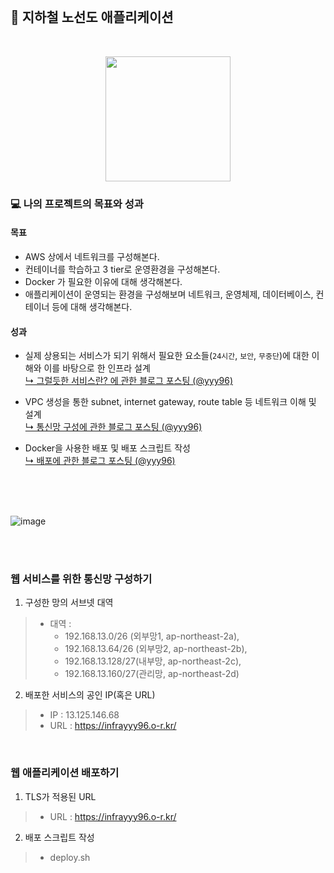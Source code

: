 <br>

## 🚉 지하철 노선도 애플리케이션
<br>

<p align="center">
    <img width="200px;" src="https://raw.githubusercontent.com/woowacourse/atdd-subway-admin-frontend/master/images/main_logo.png"/>
</p>


### 💻 나의 프로젝트의 목표와 성과
#### 목표
- AWS 상에서 네트워크를 구성해본다.
- 컨테이너를 학습하고 3 tier로 운영환경을 구성해본다.
- Docker 가 필요한 이유에 대해 생각해본다.
- 애플리케이션이 운영되는 환경을 구성해보며 네트워크, 운영체제, 데이터베이스, 컨테이너 등에 대해 생각해본다.

#### 성과
- 실제 상용되는 서비스가 되기 위해서 필요한 요소들(`24시간`, `보안`, `무중단`)에 대한 이해와 이를 바탕으로 한 인프라 설계 <br>
  [↳ 그럴듯한 서비스란? 에 관한 블로그 포스팅 (@yyy96)](https://velog.io/@yyy96/인프라-미션)
  
- VPC 생성을 통한 subnet, internet gateway, route table 등 네트워크 이해 및 설계 <br>
  [↳ 통신망 구성에 관한 블로그 포스팅 (@yyy96)](https://velog.io/@yyy96/통신망)
  
- Docker을 사용한 배포 및 배포 스크립트 작성<br>
  [↳ 배포에 관한 블로그 포스팅 (@yyy96)](https://velog.io/@yyy96/통신망)


<br><br><br>

![image](https://user-images.githubusercontent.com/65826145/198815976-1e528d2e-068b-4ca3-8843-bb00f8bc7be9.png)

<br><br>

### 웹 서비스를 위한 통신망 구성하기
1. 구성한 망의 서브넷 대역
> - 대역 :
>   - 192.168.13.0/26 (외부망1, ap-northeast-2a), 
>   - 192.168.13.64/26 (외부망2, ap-northeast-2b), 
>   - 192.168.13.128/27(내부망, ap-northeast-2c), 
>   - 192.168.13.160/27(관리망, ap-northeast-2d)

2. 배포한 서비스의 공인 IP(혹은 URL)
> - IP  : 13.125.146.68
> - URL : https://infrayyy96.o-r.kr/

<br>

### 웹 애플리케이션 배포하기
1. TLS가 적용된 URL
> - URL : https://infrayyy96.o-r.kr/

2. 배포 스크립트 작성
> - deploy.sh
